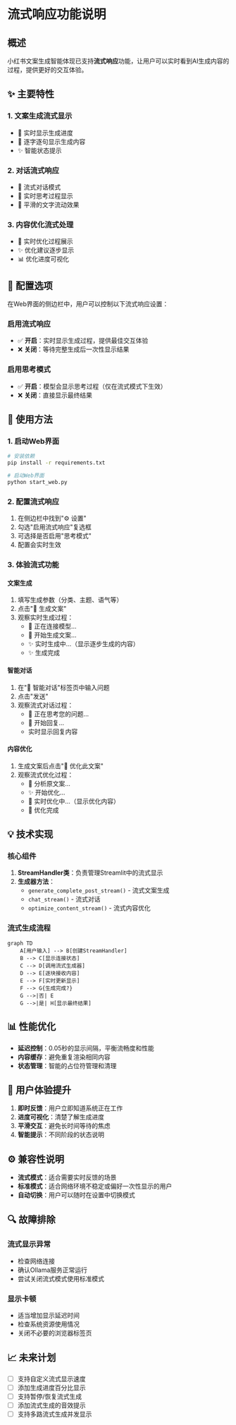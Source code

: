 # 流式响应功能说明

## 概述

小红书文案生成智能体现已支持**流式响应**功能，让用户可以实时看到AI生成内容的过程，提供更好的交互体验。

## ✨ 主要特性

### 1. 文案生成流式显示
- 🎯 实时显示生成进度
- 📝 逐字逐句显示生成内容
- ✨ 智能状态提示

### 2. 对话流式响应
- 💬 流式对话模式
- 🤔 实时思考过程显示
- 🌊 平滑的文字流动效果

### 3. 内容优化流式处理
- 🎯 实时优化过程展示
- ✨ 优化建议逐步显示
- 📊 优化进度可视化

## 🔧 配置选项

在Web界面的侧边栏中，用户可以控制以下流式响应设置：

### 启用流式响应
- ✅ **开启**：实时显示生成过程，提供最佳交互体验
- ❌ **关闭**：等待完整生成后一次性显示结果

### 启用思考模式
- ✅ **开启**：模型会显示思考过程（仅在流式模式下生效）
- ❌ **关闭**：直接显示最终结果

## 🚀 使用方法

### 1. 启动Web界面

```bash
# 安装依赖
pip install -r requirements.txt

# 启动Web界面
python start_web.py
```

### 2. 配置流式响应

1. 在侧边栏中找到"⚙️ 设置"
2. 勾选"启用流式响应"复选框
3. 可选择是否启用"思考模式"
4. 配置会实时生效

### 3. 体验流式功能

#### 文案生成
1. 填写生成参数（分类、主题、语气等）
2. 点击"🚀 生成文案"
3. 观察实时生成过程：
   - 🎯 正在连接模型...
   - 📝 开始生成文案...
   - ✨ 实时生成中...（显示逐步生成的内容）
   - ✨ 生成完成

#### 智能对话
1. 在"💬 智能对话"标签页中输入问题
2. 点击"发送"
3. 观察流式对话过程：
   - 🤔 正在思考您的问题...
   - 💬 开始回复...
   - 实时显示回复内容

#### 内容优化
1. 生成文案后点击"🎯 优化此文案"
2. 观察流式优化过程：
   - 🎯 分析原文案...
   - ✨ 开始优化...
   - 🎯 实时优化中...（显示优化内容）
   - 🎯 优化完成

## 💡 技术实现

### 核心组件

1. **StreamHandler类**：负责管理Streamlit中的流式显示
2. **生成器方法**：
   - `generate_complete_post_stream()` - 流式文案生成
   - `chat_stream()` - 流式对话
   - `optimize_content_stream()` - 流式内容优化

### 流式生成流程

```mermaid
graph TD
    A[用户输入] --> B[创建StreamHandler]
    B --> C[显示连接状态]
    C --> D[调用流式生成器]
    D --> E[逐块接收内容]
    E --> F[实时更新显示]
    F --> G{生成完成?}
    G -->|否| E
    G -->|是| H[显示最终结果]
```

## 📊 性能优化

- **延迟控制**：0.05秒的显示间隔，平衡流畅度和性能
- **内容缓存**：避免重复渲染相同内容
- **状态管理**：智能的占位符管理和清理

## 🎯 用户体验提升

1. **即时反馈**：用户立即知道系统正在工作
2. **进度可视化**：清楚了解生成进度
3. **平滑交互**：避免长时间等待的焦虑
4. **智能提示**：不同阶段的状态说明

## ⚙️ 兼容性说明

- **流式模式**：适合需要实时反馈的场景
- **标准模式**：适合网络环境不稳定或偏好一次性显示的用户
- **自动切换**：用户可以随时在设置中切换模式

## 🔍 故障排除

### 流式显示异常
- 检查网络连接
- 确认Ollama服务正常运行
- 尝试关闭流式模式使用标准模式

### 显示卡顿
- 适当增加显示延迟时间
- 检查系统资源使用情况
- 关闭不必要的浏览器标签页

## 📈 未来计划

- [ ] 支持自定义流式显示速度
- [ ] 添加生成进度百分比显示
- [ ] 支持暂停/恢复流式生成
- [ ] 添加流式生成的音效提示
- [ ] 支持多路流式生成并发显示 